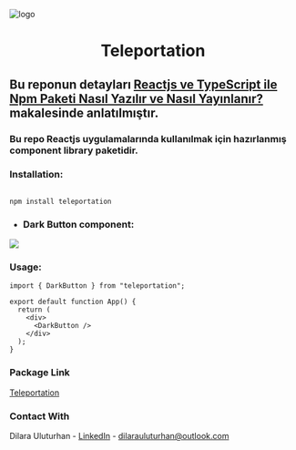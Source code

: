 ![logo](https://github.com/dilarauluturhan/teleportation/assets/120499369/2af3c2f7-65eb-4587-ae85-1ed72268a751)

<div align="center">
  <h1 align="center">Teleportation</h1>
</div>

## Bu reponun detayları [Reactjs ve TypeScript ile Npm Paketi Nasıl Yazılır ve Nasıl Yayınlanır?](https://medium.com/@dilarauluturhan/reactjs-ve-typescript-ile-npm-paketi-nas%C4%B1l-yaz%C4%B1l%C4%B1r-ve-nas%C4%B1l-yay%C4%B1nlan%C4%B1r-9427457da1c3) makalesinde anlatılmıştır.
### Bu repo Reactjs uygulamalarında kullanılmak için hazırlanmış component library paketidir.

### Installation:
````

npm install teleportation

````

- ### Dark Button component:
![](https://github.com/dilarauluturhan/teleportation/assets/120499369/b6876d37-a4f5-4087-bbe1-abb2f8df6587)

### Usage:
````
import { DarkButton } from "teleportation";

export default function App() {
  return (
    <div>
      <DarkButton />
    </div>
  );
}
````

### Package Link
[Teleportation](https://www.npmjs.com/package/teleportation)

### Contact With
Dilara Uluturhan - [LinkedIn](https://www.linkedin.com/in/dilarauluturhan/) - dilarauluturhan@outlook.com
